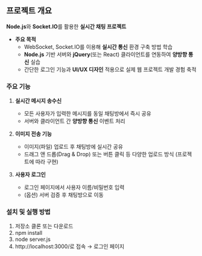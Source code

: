 ## 프로젝트 개요

**Node.js**와 **Socket.IO**를 활용한 **실시간 채팅 프로젝트**

- **주요 목적**
  - WebSocket, Socket.IO를 이용해 **실시간 통신** 환경 구축 방법 학습  
  - **Node.js** 기반 서버와 **jQuery**(또는 React) 클라이언트를 연동하여 **양방향 통신** 실습  
  - 간단한 로그인 기능과 **UI/UX 디자인** 적용으로 실제 웹 프로젝트 개발 경험 축적

### 주요 기능
1. **실시간 메시지 송수신**  
   - 모든 사용자가 입력한 메시지를 동일 채팅방에서 즉시 공유  
   - 서버와 클라이언트 간 **양방향 통신** 이벤트 처리

2. **이미지 전송 기능**  
   - 이미지(파일) 업로드 후 채팅방에 실시간 공유  
   - 드래그 앤 드롭(Drag & Drop) 또는 버튼 클릭 등 다양한 업로드 방식 (프로젝트에 따라 구현)

3. **사용자 로그인**  
   - 로그인 페이지에서 사용자 이름/비밀번호 입력  
   - (옵션) 서버 검증 후 채팅방으로 이동

### 설치 및 실행 방법
1. 저장소 클론 또는 다운로드
2. npm install
3. node server.js
4. http://localhost:3000/로 접속 → 로그인 페이지